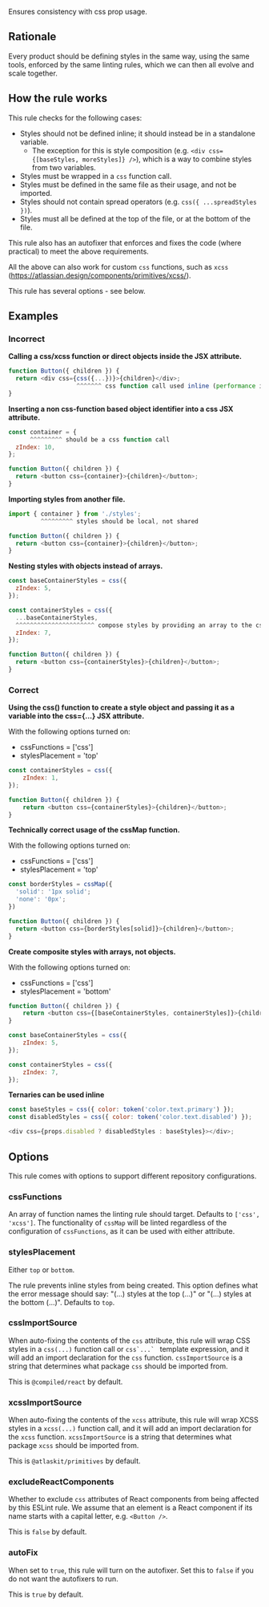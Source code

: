 Ensures consistency with css prop usage.

## Rationale

Every product should be defining styles in the same way, using the same tools, enforced by the same
linting rules, which we can then all evolve and scale together.

## How the rule works

This rule checks for the following cases:

- Styles should not be defined inline; it should instead be in a standalone variable.
  - The exception for this is style composition (e.g. `<div css={[baseStyles, moreStyles]} />`),
    which is a way to combine styles from two variables.
- Styles must be wrapped in a `css` function call.
- Styles must be defined in the same file as their usage, and not be imported.
- Styles should not contain spread operators (e.g. `css({ ...spreadStyles })`).
- Styles must all be defined at the top of the file, or at the bottom of the file.

This rule also has an autofixer that enforces and fixes the code (where practical) to meet the above
requirements.

All the above can also work for custom `css` functions, such as `xcss`
(https://atlassian.design/components/primitives/xcss/).

This rule has several options - see below.

## Examples

### Incorrect

**Calling a css/xcss function or direct objects inside the JSX attribute.**

```js
function Button({ children }) {
  return <div css={css({...})}>{children}</div>;
                   ^^^^^^^ css function call used inline (performance issue)
}
```

**Inserting a non css-function based object identifier into a css JSX attribute.**

```js
const container = {
      ^^^^^^^^^ should be a css function call
  zIndex: 10,
};

function Button({ children }) {
  return <button css={container}>{children}</button>;
}
```

**Importing styles from another file.**

```js
import { container } from './styles';
         ^^^^^^^^^ styles should be local, not shared

function Button({ children }) {
  return <button css={container}>{children}</button>;
}
```

**Nesting styles with objects instead of arrays.**

```js
const baseContainerStyles = css({
  zIndex: 5,
});

const containerStyles = css({
  ...baseContainerStyles,
  ^^^^^^^^^^^^^^^^^^^^^^ compose styles by providing an array to the css call instead (see example below)
  zIndex: 7,
});

function Button({ children }) {
  return <button css={containerStyles}>{children}</button>;
}
```

### Correct

**Using the css() function to create a style object and passing it as a variable into the css={...}
JSX attribute.**

With the following options turned on:

- cssFunctions = ['css']
- stylesPlacement = 'top'

```js
const containerStyles = css({
	zIndex: 1,
});

function Button({ children }) {
	return <button css={containerStyles}>{children}</button>;
}
```

**Technically correct usage of the cssMap function.**

With the following options turned on:

- cssFunctions = ['css']
- stylesPlacement = 'top'

```js
const borderStyles = cssMap({
  'solid': '1px solid';
  'none': '0px';
})

function Button({ children }) {
  return <button css={borderStyles[solid]}>{children}</button>;
}
```

**Create composite styles with arrays, not objects.**

With the following options turned on:

- cssFunctions = ['css']
- stylesPlacement = 'bottom'

```js
function Button({ children }) {
	return <button css={[baseContainerStyles, containerStyles]}>{children}</button>;
}

const baseContainerStyles = css({
	zIndex: 5,
});

const containerStyles = css({
	zIndex: 7,
});
```

**Ternaries can be used inline**

```js
const baseStyles = css({ color: token('color.text.primary') });
const disabledStyles = css({ color: token('color.text.disabled') });

<div css={props.disabled ? disabledStyles : baseStyles}></div>;
```

## Options

This rule comes with options to support different repository configurations.

### cssFunctions

An array of function names the linting rule should target. Defaults to `['css', 'xcss']`. The
functionality of `cssMap` will be linted regardless of the configuration of `cssFunctions`, as it
can be used with either attribute.

### stylesPlacement

Either `top` or `bottom`.

The rule prevents inline styles from being created. This option defines what the error message
should say: "(...) styles at the top (...)" or "(...) styles at the bottom (...)". Defaults to
`top`.

### cssImportSource

When auto-fixing the contents of the `css` attribute, this rule will wrap CSS styles in a `css(...)`
function call or ``css`...` `` template expression, and it will add an import declaration for the
`css` function. `cssImportSource` is a string that determines what package `css` should be imported
from.

This is `@compiled/react` by default.

### xcssImportSource

When auto-fixing the contents of the `xcss` attribute, this rule will wrap XCSS styles in a
`xcss(...)` function call, and it will add an import declaration for the `xcss` function.
`xcssImportSource` is a string that determines what package `xcss` should be imported from.

This is `@atlaskit/primitives` by default.

### excludeReactComponents

Whether to exclude `css` attributes of React components from being affected by this ESLint rule. We
assume that an element is a React component if its name starts with a capital letter, e.g.
`<Button />`.

This is `false` by default.

### autoFix

When set to `true`, this rule will turn on the autofixer. Set this to `false` if you do not want the
autofixers to run.

This is `true` by default.
